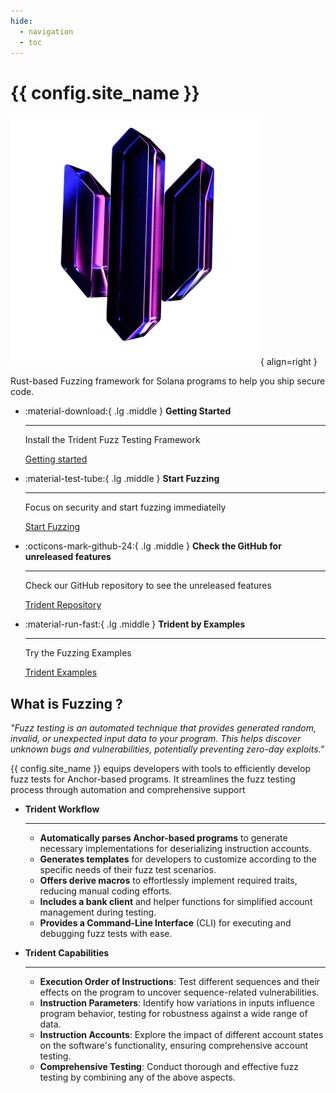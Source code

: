 ```yaml
---
hide:
  - navigation
  - toc
---
```


# {{ config.site_name }}

![Trident](./images/trident-logo-smaller.png){ align=right }

Rust-based Fuzzing framework for Solana programs to help you ship secure code.

<div class="grid cards" markdown>

-   :material-download:{ .lg .middle } __Getting Started__

    ---

    Install the Trident Fuzz Testing Framework

    [Getting started](./getting-started/getting-started.md)

-   :material-test-tube:{ .lg .middle } __Start Fuzzing__

    ---

    Focus on security and start fuzzing immediatelly

    [Start Fuzzing](./fuzzing/first-steps/fuzz-test-initialization.md)

-   :octicons-mark-github-24:{ .lg .middle } __Check the GitHub for unreleased features__

    ---

    Check our GitHub repository to see the unreleased features

    [Trident Repository](https://github.com/Ackee-Blockchain/trident/tree/develop)

-   :material-run-fast:{ .lg .middle } __Trident by Examples__

    ---

    Try the Fuzzing Examples

    [Trident Examples](./fuzzing/extra/examples.md)

</div>


## What is Fuzzing ?

*"Fuzz testing is an automated technique that provides generated random, invalid, or unexpected input data to your program. This helps discover unknown bugs and vulnerabilities, potentially preventing zero-day exploits."*

<div id="fuzz-asciinema" style="z-index: 1; position: relative;"></div>
<script>
  window.onload = function(){
    AsciinemaPlayer.create('./images/trident.cast', document.getElementById('fuzz-asciinema'), { preload: true, autoPlay: true, rows: 35 });
}
</script>

{{ config.site_name }} equips developers with tools to efficiently develop fuzz tests for Anchor-based programs. It streamlines the fuzz testing process through automation and comprehensive support

<div class="grid cards" markdown>

- __Trident Workflow__

    ---

    - **Automatically parses Anchor-based programs** to generate necessary implementations for deserializing instruction accounts.
    - **Generates templates** for developers to customize according to the specific needs of their fuzz test scenarios.
    - **Offers derive macros** to effortlessly implement required traits, reducing manual coding efforts.
    - **Includes a bank client** and helper functions for simplified account management during testing.
    - **Provides a Command-Line Interface** (CLI) for executing and debugging fuzz tests with ease.

- __Trident Capabilities__

    ---

    - **Execution Order of Instructions**: Test different sequences and their effects on the program to uncover sequence-related vulnerabilities.
    - **Instruction Parameters**: Identify how variations in inputs influence program behavior, testing for robustness against a wide range of data.
    - **Instruction Accounts**: Explore the impact of different account states on the software's functionality, ensuring comprehensive account testing.
    - **Comprehensive Testing**: Conduct thorough and effective fuzz testing by combining any of the above aspects.

</div>
